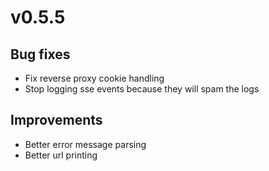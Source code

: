 # v0.5.5

## Bug fixes

- Fix reverse proxy cookie handling
- Stop logging sse events because they will spam the logs

## Improvements

- Better error message parsing
- Better url printing
